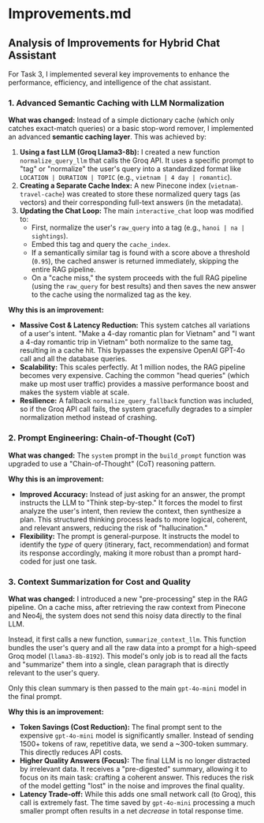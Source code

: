 # Improvements.md

## Analysis of Improvements for Hybrid Chat Assistant

For Task 3, I implemented several key improvements to enhance the performance, efficiency, and intelligence of the chat assistant.

### 1. Advanced Semantic Caching with LLM Normalization

**What was changed:**
Instead of a simple dictionary cache (which only catches exact-match queries) or a basic stop-word remover, I implemented an advanced **semantic caching layer**. This was achieved by:

1.  **Using a fast LLM (Groq Llama3-8b):** I created a new function `normalize_query_llm` that calls the Groq API. It uses a specific prompt to "tag" or "normalize" the user's query into a standardized format like `LOCATION | DURATION | TOPIC` (e.g., `vietnam | 4 day | romantic`).
2.  **Creating a Separate Cache Index:** A new Pinecone index (`vietnam-travel-cache`) was created to store these normalized query tags (as vectors) and their corresponding full-text answers (in the metadata).
3.  **Updating the Chat Loop:** The main `interactive_chat` loop was modified to:
    - First, normalize the user's `raw_query` into a tag (e.g., `hanoi | na | sightings`).
    - Embed this tag and query the `cache_index`.
    - If a semantically similar tag is found with a score above a threshold (`0.95`), the cached answer is returned immediately, skipping the entire RAG pipeline.
    - On a "cache miss," the system proceeds with the full RAG pipeline (using the `raw_query` for best results) and then saves the new answer to the cache using the normalized tag as the key.

**Why this is an improvement:**

- **Massive Cost & Latency Reduction:** This system catches all variations of a user's intent. "Make a 4-day romantic plan for Vietnam" and "I want a 4-day romantic trip in Vietnam" both normalize to the same tag, resulting in a cache hit. This bypasses the expensive OpenAI GPT-4o call and all the database queries.
- **Scalability:** This scales perfectly. At 1 million nodes, the RAG pipeline becomes very expensive. Caching the common "head queries" (which make up most user traffic) provides a massive performance boost and makes the system viable at scale.
- **Resilience:** A fallback `normalize_query_fallback` function was included, so if the Groq API call fails, the system gracefully degrades to a simpler normalization method instead of crashing.

### 2. Prompt Engineering: Chain-of-Thought (CoT)

**What was changed:**
The `system` prompt in the `build_prompt` function was upgraded to use a "Chain-of-Thought" (CoT) reasoning pattern.

**Why this is an improvement:**

- **Improved Accuracy:** Instead of just asking for an answer, the prompt instructs the LLM to "Think step-by-step." It forces the model to first analyze the user's intent, then review the context, then synthesize a plan. This structured thinking process leads to more logical, coherent, and relevant answers, reducing the risk of "hallucination."
- **Flexibility:** The prompt is general-purpose. It instructs the model to identify the _type_ of query (itinerary, fact, recommendation) and format its response accordingly, making it more robust than a prompt hard-coded for just one task.

### 3. Context Summarization for Cost and Quality

**What was changed:**
I introduced a new "pre-processing" step in the RAG pipeline. On a cache miss, after retrieving the raw context from Pinecone and Neo4j, the system does not send this noisy data directly to the final LLM.

Instead, it first calls a new function, `summarize_context_llm`. This function bundles the user's query and all the raw data into a prompt for a high-speed Groq model (`llama3-8b-8192`). This model's only job is to read all the facts and "summarize" them into a single, clean paragraph that is directly relevant to the user's query.

Only this clean summary is then passed to the main `gpt-4o-mini` model in the final prompt.

**Why this is an improvement:**

- **Token Savings (Cost Reduction):** The final prompt sent to the expensive `gpt-4o-mini` model is significantly smaller. Instead of sending 1500+ tokens of raw, repetitive data, we send a ~300-token summary. This directly reduces API costs.
- **Higher Quality Answers (Focus):** The final LLM is no longer distracted by irrelevant data. It receives a "pre-digested" summary, allowing it to focus on its main task: crafting a coherent answer. This reduces the risk of the model getting "lost" in the noise and improves the final quality.
- **Latency Trade-off:** While this adds one small network call (to Groq), this call is extremely fast. The time saved by `gpt-4o-mini` processing a much smaller prompt often results in a net _decrease_ in total response time.
